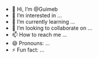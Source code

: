 - 👋 Hi, I’m @Guimeb
- 👀 I’m interested in ...
- 🌱 I’m currently learning ...
- 💞️ I’m looking to collaborate on ...
- 📫 How to reach me ...
- 😄 Pronouns: ...
- ⚡ Fun fact: ...

<!---
Guimeb/Guimeb is a ✨ special ✨ repository because its `README.md` (this file) appears on your GitHub profile.
You can click the Preview link to take a look at your changes.
--->
